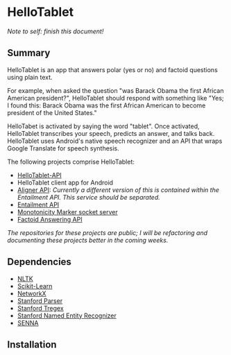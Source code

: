 HelloTablet
===========

*Note to self: finish this document!*

Summary
-------

HelloTablet is an app that answers polar (yes or no) and factoid questions using plain text.

For example, when asked the question "was Barack Obama the first African American president?", HelloTablet should respond with
something like "Yes; I found this: Barack Obama was the first African American to become president of the United States."

HelloTabet is activated by saying the word "tablet". Once activated, HelloTablet transcribes your speech, predicts an
answer, and talks back. HelloTablet uses Android's native speech recognizer and an API that wraps Google Translate for
speech synthesis.


The following projects comprise HelloTablet:

* [HelloTablet-API](https://github.com/gavinmh/helloTablet-api)
* HelloTablet client app for Android
* [Aligner API](https://github.com/gavinmh/aligner-api): *Currently a different version of this is contained within the Entailment API. This service should be separated.*
* [Entailment API](https://github.com/gavinmh/entailment-api)
* [Monotonicity Marker socket server](https://github.com/gavinmh/MonotonicityMarker)
* [Factoid Answering API](https://github.com/gavinmh/Factoid-Question-Answering)

*The repositories for these projects are public; I will be refactoring and documenting these projects better in the coming weeks.*


Dependencies
------------

* [NLTK](http://nltk.org/)
* [Scikit-Learn](http://scikit-learn.org/stable/)
* [NetworkX](http://networkx.github.io/)
* [Stanford Parser](http://nlp.stanford.edu/software/lex-parser.shtml)
* [Stanford Tregex](http://nlp.stanford.edu/software/tregex.shtml)
* [Stanford Named Entity Recognizer](http://nlp.stanford.edu/software/CRF-NER.shtml)
* [SENNA](https://github.com/baojie/senna)


Installation
------------



